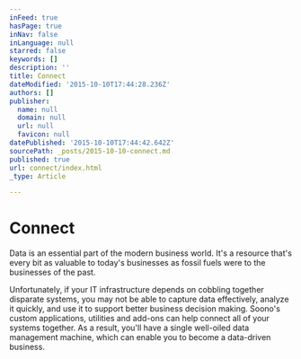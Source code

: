 ```yaml
---
inFeed: true
hasPage: true
inNav: false
inLanguage: null
starred: false
keywords: []
description: ''
title: Connect
dateModified: '2015-10-10T17:44:28.236Z'
authors: []
publisher:
  name: null
  domain: null
  url: null
  favicon: null
datePublished: '2015-10-10T17:44:42.642Z'
sourcePath: _posts/2015-10-10-connect.md
published: true
url: connect/index.html
_type: Article

---
```

# Connect

Data is an essential part of the modern business world. It's a resource that's every bit as valuable to today's businesses as fossil fuels were to the businesses of the past.

Unfortunately, if your IT infrastructure depends on cobbling together disparate systems, you may not be able to capture data effectively, analyze it quickly, and use it to support better business decision making. Soono's custom applications, utilities and add-ons can help connect all of your systems together. As a result, you'll have a single well-oiled data management machine, which can enable you to become a data-driven business.